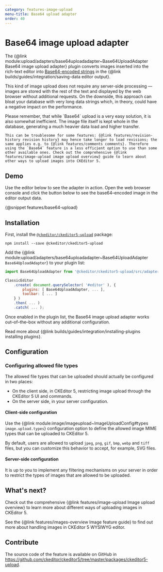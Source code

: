 ```yaml
---
category: features-image-upload
menu-title: Base64 upload adapter
order: 40
---
```


# Base64 image upload adapter

The {@link module:upload/adapters/base64uploadadapter~Base64UploadAdapter Base64 image upload adapter} plugin converts images inserted into the rich-text editor into [Base64-encoded strings](https://en.wikipedia.org/wiki/Base64) in the {@link builds/guides/integration/saving-data editor output}.

This kind of image upload does not require any server-side processing &mdash; images are stored with the rest of the text and displayed by the web browser without additional requests. On the downside, this approach can bloat your database with very long data strings which, in theory, could have a negative impact on the performance.

<info-box>
	Please remember, that while `Base64` upload is a very easy solution, it is also somewhat inefficient. The image file itself is kept whole in the database, generating a much heavier data load and higher transfer.

	This can be troublesome for some features: {@link features/revision-history revision history} may hence take longer to load revisions; the same applies e.g. to {@link features/comments comments}. Therefore using the `Base64` feature is a less efficient option to use than some other available ones. Check out the comprehensive {@link features/image-upload image upload overview} guide to learn about other ways to upload images into CKEditor 5.
</info-box>

## Demo

Use the editor below to see the adapter in action. Open the web browser console and click the button below to see the base64–encoded image in the editor output data.

{@snippet features/base64-upload}

## Installation

First, install the [`@ckeditor/ckeditor5-upload`](https://www.npmjs.com/package/@ckeditor/ckeditor5-upload) package:

```plaintext
npm install --save @ckeditor/ckeditor5-upload
```

Add the {@link module:upload/adapters/base64uploadadapter~Base64UploadAdapter `Base64UploadAdapter`} to your plugin list:

```js
import Base64UploadAdapter from '@ckeditor/ckeditor5-upload/src/adapters/base64uploadadapter';

ClassicEditor
	.create( document.querySelector( '#editor' ), {
		plugins: [ Base64UploadAdapter, ... ],
		toolbar: [ ... ]
	} )
	.then( ... )
	.catch( ... );
```

Once enabled in the plugin list, the Base64 image upload adapter works out–of–the–box without any additional configuration.

<info-box info>
	Read more about {@link builds/guides/integration/installing-plugins installing plugins}.
</info-box>

## Configuration

### Configuring allowed file types

The allowed file types that can be uploaded should actually be configured in two places:

* On the client side, in CKEditor 5, restricting image upload through the CKEditor 5 UI and commands.
* On the server side, in your server configuration.

#### Client-side configuration

Use the {@link module:image/imageupload~ImageUploadConfig#types `image.upload.types`} configuration option to define the allowed image MIME types that can be uploaded to CKEditor 5.

By default, users are allowed to upload `jpeg`, `png`, `gif`, `bmp`, `webp` and `tiff` files, but you can customize this behavior to accept, for example, SVG files.

#### Server-side configuration

It is up to you to implement any filtering mechanisms on your server in order to restrict the types of images that are allowed to be uploaded.

## What's next?

Check out the comprehensive {@link features/image-upload Image upload overview} to learn more about different ways of uploading images in CKEditor 5.

See the {@link features/images-overview Image feature guide} to find out more about handling images in CKEditor 5 WYSIWYG editor.

## Contribute

The source code of the feature is available on GitHub in https://github.com/ckeditor/ckeditor5/tree/master/packages/ckeditor5-upload.
